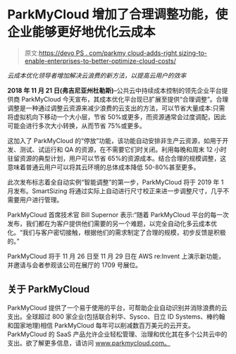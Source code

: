 # ParkMyCloud 增加了合理调整功能，使企业能够更好地优化云成本

> 原文:[https://devo PS . com/parkmy cloud-adds-right sizing-to-enable-enterprises-to-better-optimize-cloud-costs/](https://devops.com/parkmycloud-adds-rightsizing-to-enable-enterprises-to-better-optimize-cloud-costs/)

*云成本优化领导者增加解决云浪费的新方法，以提高云用户的效率*

**2018 年 11 月 21 日(弗吉尼亚州杜勒斯)**–公共云中持续成本控制的领先企业平台提供商 ParkMyCloud 今天宣布，其成本优化平台现已扩展至提供“合理调整”。合理调整是一种通过调整云资源来减少浪费的云支出的方法，可以节省大量成本:只需将虚拟机向下移动一个大小层，节省 50%或更多，而资源通常会过度调配，因此可能会进行多次大小转换，从而节省 75%或更多。

这加入了 ParkMyCloud 的“停放”功能，该功能自动安排非生产云资源，如用于开发、测试、试运行和 QA 的资源，在不需要它们时关闭。利用每晚和周末 12 小时驻留资源的典型计划，用户可以节省 65%的资源成本。结合合理的规模调整，这意味着普通云用户可以将其云环境的总体成本降低 50-80%甚至更多。

此次发布标志着全自动实例“智能调整”的第一步，ParkMyCloud 将于 2019 年 1 月发布。SmartSizing 将通过实际上自动进行尺寸校正来进一步调整尺寸，几乎不需要用户进行管理。

ParkMyCloud 首席技术官 Bill Supernor 表示:“随着 ParkMyCloud 平台的每一次发布，我们都在为客户提供他们需要的另一个难题，以完全自动化多云成本优化。“我们与客户密切接触，根据他们的需求制定了合理的规模，初步反馈是积极的。”

ParkMyCloud 将于 11 月 26 日至 11 月 29 日在 AWS re:Invent 上演示新功能，并邀请与会者参观该公司在展厅的 1709 号展位。

## 关于 ParkMyCloud

ParkMyCloud 提供了一个易于使用的平台，可帮助企业自动识别并消除浪费的云支出。全球超过 800 家企业(包括联合利华、Sysco、日立 ID Systems、棒约翰和国家地理)相信 ParkMyCloud 每年可以削减数百万美元的云开支。ParkMyCloud 的 SaaS 产品允许企业轻松管理、治理和优化其在多个公共云中的支出。欲了解更多信息，请访问 www.parkmycloud.com。